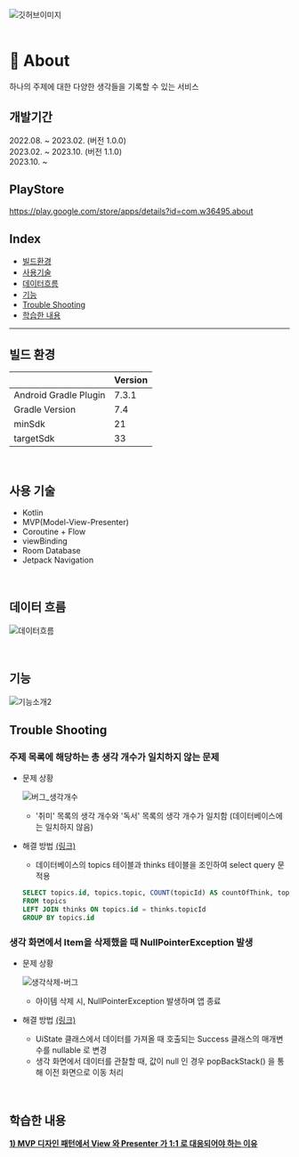 ![깃허브이미지](https://github.com/w36495/about/assets/52291662/cddd78e5-8f8f-43fe-a66b-f6257726f50a)
</br>
</br>
# 🔮 About
하나의 주제에 대한 다양한 생각들을 기록할 수 있는 서비스
</br>
## 개발기간
2022.08. ~ 2023.02. (버전 1.0.0)  
2023.02. ~ 2023.10. (버전 1.1.0)  
2023.10. ~
</br>
## PlayStore
https://play.google.com/store/apps/details?id=com.w36495.about
</br>
## Index

- [빌드환경](#빌드-환경)
- [사용기술](#사용-기술)
- [데이터흐름](#데이터-흐름)
- [기능](#기능)
- [Trouble Shooting](#trouble-shooting)
- [학습한 내용](#학습한-내용)

---

## 빌드 환경

||Version|
|--|--|
|Android Gradle Plugin|7.3.1|
|Gradle Version|7.4|
|minSdk|21|
|targetSdk|33|

</br>  

## 사용 기술
- Kotlin
- MVP(Model-View-Presenter)
- Coroutine + Flow 
- viewBinding
- Room Database
- Jetpack Navigation
</br>

## 데이터 흐름  

![데이터흐름](https://github.com/w36495/about/assets/52291662/4392d92c-4a0e-4b5b-b722-24bd1280e357)

</br>

## 기능

![기능소개2](https://github.com/w36495/about/assets/52291662/865cd504-f56c-4ed4-aa8d-eeff87205d96)


## Trouble Shooting

### 주제 목록에 해당하는 총 생각 개수가 일치하지 않는 문제
- 문제 상황

  ![버그_생각개수](https://github.com/w36495/about/assets/52291662/ba11c323-63cf-4e5d-8902-3010aeb8e741)

  - '취미' 목록의 생각 개수와 '독서' 목록의 생각 개수가 일치함 (데이터베이스에는 일치하지 않음) 
- 해결 방법 [(링크)](https://stackoverflow.com/questions/77133782/how-can-i-get-different-data-combined-in-flow-in-android)
  - 데이터베이스의 topics 테이블과 thinks 테이블을 조인하여 select query 문 적용
  ``` SQL
  SELECT topics.id, topics.topic, COUNT(topicId) AS countOfThink, topics.registDate, topics.updateDate
  FROM topics
  LEFT JOIN thinks ON topics.id = thinks.topicId
  GROUP BY topics.id
  ```

### 생각 화면에서 Item을 삭제했을 때 NullPointerException 발생  
- 문제 상황

  ![생각삭제-버그](https://github.com/w36495/about/assets/52291662/68372fc4-af0c-4663-9e65-87870af10a16)
  
  - 아이템 삭제 시, NullPointerException 발생하며 앱 종료

- 해결 방법 [(링크)](https://w36495.tistory.com/100)
  - UiState 클래스에서 데이터를 가져올 때 호출되는 Success 클래스의 매개변수를 nullable 로 변경
  - 생각 화면에서 데이터를 관찰할 때, 값이 null 인 경우 popBackStack() 을 통해 이전 화면으로 이동 처리
</br>

## 학습한 내용

**[1) MVP 디자인 패턴에서 View 와 Presenter 가 1:1 로 대응되어야 하는 이유](https://w36495.tistory.com/97)**
